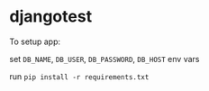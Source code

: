 # djangotest
To setup app:

set `DB_NAME`, `DB_USER`, `DB_PASSWORD`, `DB_HOST` env vars

run `pip install -r requirements.txt`

